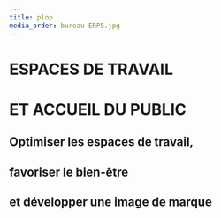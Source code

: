```yaml
---
title: plop
media_order: bureau-ERP5.jpg
---
```


# **ESPACES DE TRAVAIL**
# **ET ACCUEIL DU PUBLIC**
## **Optimiser les espaces de travail,**
## **favoriser le bien-être**
## **et développer une image de marque**
